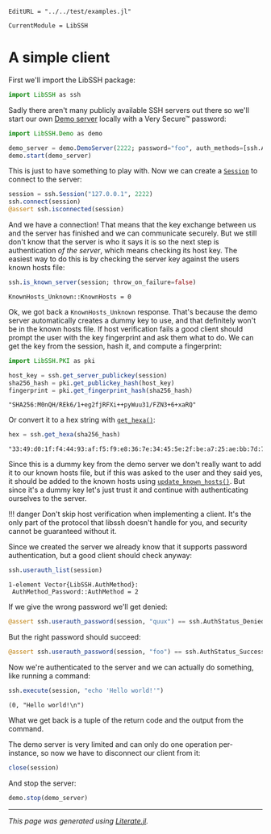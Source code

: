 ```@meta
EditURL = "../../test/examples.jl"
```

```@meta
CurrentModule = LibSSH
```

# A simple client

First we'll import the LibSSH package:

````julia
import LibSSH as ssh
````

Sadly there aren't many publicly available SSH servers out there so we'll
start our own [Demo server](@ref) locally with a Very Secure™ password:

````julia
import LibSSH.Demo as demo

demo_server = demo.DemoServer(2222; password="foo", auth_methods=[ssh.AuthMethod_Password])
demo.start(demo_server)
````

This is just to have something to play with. Now we can create a
[`Session`](@ref) to connect to the server:

````julia
session = ssh.Session("127.0.0.1", 2222)
ssh.connect(session)
@assert ssh.isconnected(session)
````

And we have a connection! That means that the key exchange between us and the
server has finished and we can communicate securely. But we still don't know
that the server is who it says it is so the next step is authentication *of
the server*, which means checking its host key. The easiest way to do this is
by checking the server key against the users known hosts file:

````julia
ssh.is_known_server(session; throw_on_failure=false)
````

````
KnownHosts_Unknown::KnownHosts = 0
````

Ok, we got back a `KnownHosts_Unknown` response. That's because the demo
server automatically creates a dummy key to use, and that definitely won't be
in the known hosts file. If host verification fails a good client should
prompt the user with the key fingerprint and ask them what to do. We can get
the key from the session, hash it, and compute a fingerprint:

````julia
import LibSSH.PKI as pki

host_key = ssh.get_server_publickey(session)
sha256_hash = pki.get_publickey_hash(host_key)
fingerprint = pki.get_fingerprint_hash(sha256_hash)
````

````
"SHA256:M0nQH/REk6/1+eg2fjRFXi++pyWuu31/FZN3+6+xaRQ"
````

Or convert it to a hex string with [`get_hexa()`](@ref):

````julia
hex = ssh.get_hexa(sha256_hash)
````

````
"33:49:d0:1f:f4:44:93:af:f5:f9:e8:36:7e:34:45:5e:2f:be:a7:25:ae:bb:7d:7f:15:93:77:fb:af:b1:69:14"
````

Since this is a dummy key from the demo server we don't really want to add it
to our known hosts file, but if this was asked to the user and they said yes,
it should be added to the known hosts using
[`update_known_hosts()`](@ref). But since it's a dummy key let's just trust it
and continue with authenticating ourselves to the server.

!!! danger
    Don't skip host verification when implementing a client. It's the only
    part of the protocol that libssh doesn't handle for you, and security
    cannot be guaranteed without it.

Since we created the server we already know that it supports password
authentication, but a good client should check anyway:

````julia
ssh.userauth_list(session)
````

````
1-element Vector{LibSSH.AuthMethod}:
 AuthMethod_Password::AuthMethod = 2
````

If we give the wrong password we'll get denied:

````julia
@assert ssh.userauth_password(session, "quux") == ssh.AuthStatus_Denied
````

But the right password should succeed:

````julia
@assert ssh.userauth_password(session, "foo") == ssh.AuthStatus_Success
````

Now we're authenticated to the server and we can actually do something, like
running a command:

````julia
ssh.execute(session, "echo 'Hello world!'")
````

````
(0, "Hello world!\n")
````

What we get back is a tuple of the return code and the output from the
command.

The demo server is very limited and can only do one operation per-instance, so
now we have to disconnect our client from it:

````julia
close(session)
````

And stop the server:

````julia
demo.stop(demo_server)
````

---

*This page was generated using [Literate.jl](https://github.com/fredrikekre/Literate.jl).*

